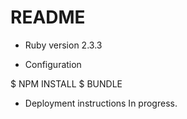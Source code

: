 # README

* Ruby version 2.3.3

* Configuration 

$ NPM INSTALL 
$ BUNDLE

* Deployment instructions 
In progress.
